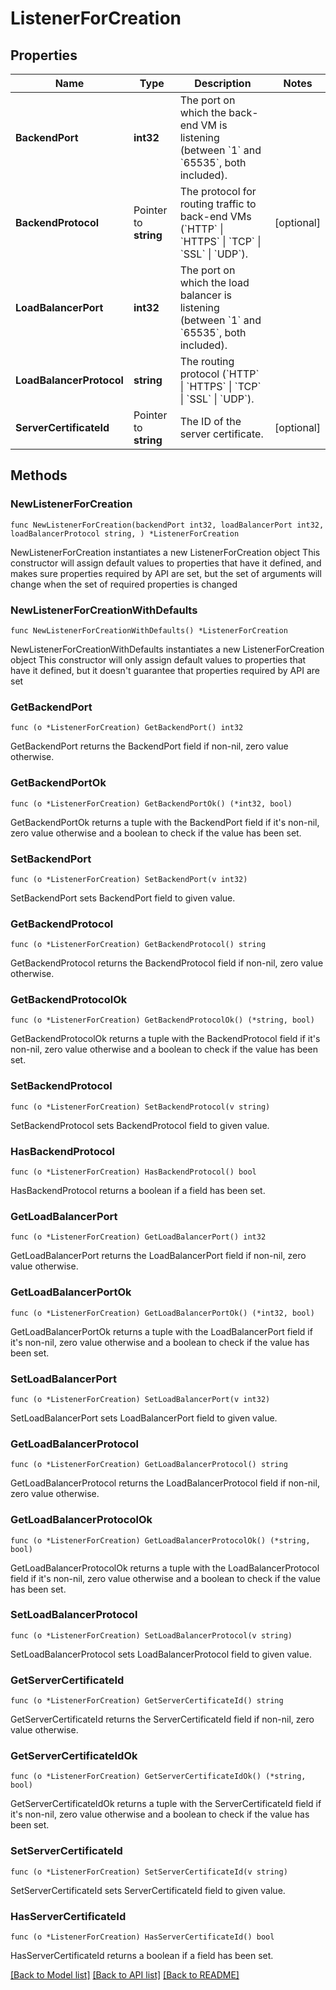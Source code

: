 # ListenerForCreation

## Properties

Name | Type | Description | Notes
------------ | ------------- | ------------- | -------------
**BackendPort** | **int32** | The port on which the back-end VM is listening (between &#x60;1&#x60; and &#x60;65535&#x60;, both included). | 
**BackendProtocol** | Pointer to **string** | The protocol for routing traffic to back-end VMs (&#x60;HTTP&#x60; \\| &#x60;HTTPS&#x60; \\| &#x60;TCP&#x60; \\| &#x60;SSL&#x60; \\| &#x60;UDP&#x60;). | [optional] 
**LoadBalancerPort** | **int32** | The port on which the load balancer is listening (between &#x60;1&#x60; and &#x60;65535&#x60;, both included). | 
**LoadBalancerProtocol** | **string** | The routing protocol (&#x60;HTTP&#x60; \\| &#x60;HTTPS&#x60; \\| &#x60;TCP&#x60; \\| &#x60;SSL&#x60; \\| &#x60;UDP&#x60;). | 
**ServerCertificateId** | Pointer to **string** | The ID of the server certificate. | [optional] 

## Methods

### NewListenerForCreation

`func NewListenerForCreation(backendPort int32, loadBalancerPort int32, loadBalancerProtocol string, ) *ListenerForCreation`

NewListenerForCreation instantiates a new ListenerForCreation object
This constructor will assign default values to properties that have it defined,
and makes sure properties required by API are set, but the set of arguments
will change when the set of required properties is changed

### NewListenerForCreationWithDefaults

`func NewListenerForCreationWithDefaults() *ListenerForCreation`

NewListenerForCreationWithDefaults instantiates a new ListenerForCreation object
This constructor will only assign default values to properties that have it defined,
but it doesn't guarantee that properties required by API are set

### GetBackendPort

`func (o *ListenerForCreation) GetBackendPort() int32`

GetBackendPort returns the BackendPort field if non-nil, zero value otherwise.

### GetBackendPortOk

`func (o *ListenerForCreation) GetBackendPortOk() (*int32, bool)`

GetBackendPortOk returns a tuple with the BackendPort field if it's non-nil, zero value otherwise
and a boolean to check if the value has been set.

### SetBackendPort

`func (o *ListenerForCreation) SetBackendPort(v int32)`

SetBackendPort sets BackendPort field to given value.


### GetBackendProtocol

`func (o *ListenerForCreation) GetBackendProtocol() string`

GetBackendProtocol returns the BackendProtocol field if non-nil, zero value otherwise.

### GetBackendProtocolOk

`func (o *ListenerForCreation) GetBackendProtocolOk() (*string, bool)`

GetBackendProtocolOk returns a tuple with the BackendProtocol field if it's non-nil, zero value otherwise
and a boolean to check if the value has been set.

### SetBackendProtocol

`func (o *ListenerForCreation) SetBackendProtocol(v string)`

SetBackendProtocol sets BackendProtocol field to given value.

### HasBackendProtocol

`func (o *ListenerForCreation) HasBackendProtocol() bool`

HasBackendProtocol returns a boolean if a field has been set.

### GetLoadBalancerPort

`func (o *ListenerForCreation) GetLoadBalancerPort() int32`

GetLoadBalancerPort returns the LoadBalancerPort field if non-nil, zero value otherwise.

### GetLoadBalancerPortOk

`func (o *ListenerForCreation) GetLoadBalancerPortOk() (*int32, bool)`

GetLoadBalancerPortOk returns a tuple with the LoadBalancerPort field if it's non-nil, zero value otherwise
and a boolean to check if the value has been set.

### SetLoadBalancerPort

`func (o *ListenerForCreation) SetLoadBalancerPort(v int32)`

SetLoadBalancerPort sets LoadBalancerPort field to given value.


### GetLoadBalancerProtocol

`func (o *ListenerForCreation) GetLoadBalancerProtocol() string`

GetLoadBalancerProtocol returns the LoadBalancerProtocol field if non-nil, zero value otherwise.

### GetLoadBalancerProtocolOk

`func (o *ListenerForCreation) GetLoadBalancerProtocolOk() (*string, bool)`

GetLoadBalancerProtocolOk returns a tuple with the LoadBalancerProtocol field if it's non-nil, zero value otherwise
and a boolean to check if the value has been set.

### SetLoadBalancerProtocol

`func (o *ListenerForCreation) SetLoadBalancerProtocol(v string)`

SetLoadBalancerProtocol sets LoadBalancerProtocol field to given value.


### GetServerCertificateId

`func (o *ListenerForCreation) GetServerCertificateId() string`

GetServerCertificateId returns the ServerCertificateId field if non-nil, zero value otherwise.

### GetServerCertificateIdOk

`func (o *ListenerForCreation) GetServerCertificateIdOk() (*string, bool)`

GetServerCertificateIdOk returns a tuple with the ServerCertificateId field if it's non-nil, zero value otherwise
and a boolean to check if the value has been set.

### SetServerCertificateId

`func (o *ListenerForCreation) SetServerCertificateId(v string)`

SetServerCertificateId sets ServerCertificateId field to given value.

### HasServerCertificateId

`func (o *ListenerForCreation) HasServerCertificateId() bool`

HasServerCertificateId returns a boolean if a field has been set.


[[Back to Model list]](../README.md#documentation-for-models) [[Back to API list]](../README.md#documentation-for-api-endpoints) [[Back to README]](../README.md)


